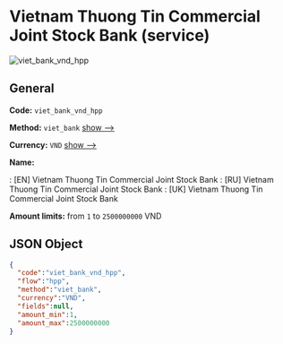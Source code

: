 
# Vietnam Thuong Tin Commercial Joint Stock Bank (service) 
![viet_bank_vnd_hpp](https://static.openfintech.io/payment_methods/viet_bank_vnd_hpp/logo.svg?w=400&c=v0.59.26#w200)  

## General 
 
**Code:** `viet_bank_vnd_hpp` 
 
**Method:** `viet_bank` 
 [show -->](/payment-methods/viet_bank/) 
 
**Currency:** `VND` [show -->](/currencies/VND/) 
 
**Name:** 
 
:	[EN] Vietnam Thuong Tin Commercial Joint Stock Bank 
:	[RU] Vietnam Thuong Tin Commercial Joint Stock Bank 
:	[UK] Vietnam Thuong Tin Commercial Joint Stock Bank 
 
**Amount limits:** from `1` to `2500000000` VND 

## JSON Object 

```json
{
  "code":"viet_bank_vnd_hpp",
  "flow":"hpp",
  "method":"viet_bank",
  "currency":"VND",
  "fields":null,
  "amount_min":1,
  "amount_max":2500000000
}
```  
